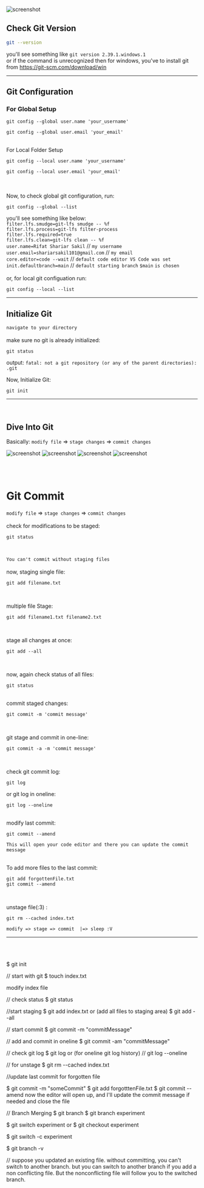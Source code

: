 ![screenshot](images/1.png)


## Check Git Version
```sh
git --version
```
you'll see something like `git version 2.39.1.windows.1` <br>
or if the command is unrecognized then for windows, you've to install git from
<a> https://git-scm.com/download/win </a>
<hr>


## Git Configuration 
### For Global Setup
```aidl
git config --global user.name 'your_username'
```
```aidl
git config --global user.email 'your_email'
```



<br>
For Local Folder Setup 

```aidl
git config --local user.name 'your_username'
```
```aidl
git config --local user.email 'your_email'
```
<br>
<br>
Now, to check global git configuration, run:

```aidl
git config --global --list
```
you'll see something like below:
<br>
`filter.lfs.smudge=git-lfs smudge -- %f`<br>
`filter.lfs.process=git-lfs filter-process` <br>
`filter.lfs.required=true` <br>
`filter.lfs.clean=git-lfs clean -- %f`  <br>
`user.name=Rifat Shariar Sakil`   // `my username`<br>
`user.email=shariarsakil101@gmail.com` // `my email`<br> 
`core.editor=code --wait` // `default code editor VS Code was set` <br>
`init.defaultbranch=main`  // `default starting branch` `$main` `is chosen`<br>
<br>
or, for local git configuation run: 

```aidl
git config --local --list
```
<hr>









## Initialize Git

`navigate to your directory` 
<br> <br>
make sure no git is already initialized:
```aidl
git status
```
output: `fatal: not a git repository (or any of the parent directories): .git` <br>

Now, Initialize Git:
```aidl
git init
```
<hr>


<br>

## Dive Into Git


Basically:
`modify file` => `stage changes` => `commit changes`<br>

![screenshot](images/3.png)
![screenshot](images/4.png)
![screenshot](images/5.png)
![screenshot](images/6.png)

<br>
<br>

# Git Commit
`modify file` => `stage changes` => `commit changes`<br>
<br>
check for modifications to be staged:
```aidl
git status
```
<br>

`You can't commit without staging files`
<br>
<br>
now,
staging single file:
```aidl
git add filename.txt
```
<br>

multiple file Stage:
```aidl
git add filename1.txt filename2.txt
```

<br>

stage all changes at once:
```aidl
git add --all
```
<br>

now, again check status of all files:
```aidl
git status
```


<br>
commit staged changes:

```aidl
git commit -m 'commit message' 
```
<br>

git stage and commit in one-line:
```aidl
git commit -a -m 'commit message'
```
<br>


check git commit log:
```aidl
git log
```
or git log in oneline:
```aidl
git log --oneline
```
<br>
modify last commit:

```aidl
git commit --amend
```
`This will open your code editor and there you can update the commit message`
<br>
<br>

To add more files to the last commit:
```aidl
git add forgottenFile.txt
git commit --amend
```


<br>

unstage file(:3) :
```aidl
git rm --cached index.txt
```


`modify => stage => commit  |=> sleep :V`
<hr>

<br>
<br>


$ git init


// start with git
$ touch index.txt

modify index file

// check status
$ git status


//start staging
$ git add index.txt
or (add all files to staging area)
$ git add --all


// start commit
$ git commit -m "commitMessage"



// add and commit in oneline
$ git commit -am "commitMessage"



// check git log
$ git log
or (for oneline git log history)
// git log --oneline



// for unstage
$ git rm --cached index.txt





//update last commit for forgotten file

$ git commit -m "someCommit"
$ git add forgotttenFile.txt
$ git commit --amend
now the editor will open up, and I'll update the commit message if needed and close the file




// Branch Merging
$ git branch
$ git branch experiment

$ git switch experiment
or
$ git checkout experiment


$ git switch -c experiment

$ git branch -v

// suppose you updated an existing file. without committing, you can't switch to another branch.
but you can switch to another branch if you add a non conflicting file. But the nonconflicting file
will follow you to the switched branch. 
   